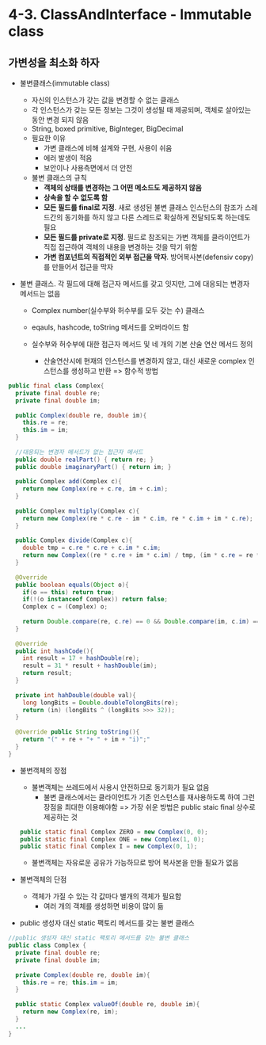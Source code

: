 # 4-3. ClassAndInterface - Immutable class

## 가변성을 최소화 하자

- 불변클래스(immutable class)
  - 자신의 인스턴스가 갖는 값을 변경할 수 없는 클래스
  - 각 인스턴스가 갖는 모든 정보는 그것이 생성될 때 제공되며, 객체로 살아있는 동안 변경 되지 않음
  - String, boxed primitive, BigInteger, BigDecimal
  - 필요한 이유
    - 가변 클래스에 비해 설계와 구현, 사용이 쉬움
    - 에러 발생이 적음
    - 보안이나 사용측면에서 더 안전
  - 불변 클래스의 규칙
    - **객체의 상태를 변경하는 그 어떤 메소드도 제공하지 않음**
    - **상속을 할 수 없도록 함**
    - **모든 필드를 final로 지정**. 새로 생성된 불변 클래스 인스턴스의 참조가 스레드간의 동기화를 하지 않고 다른 스레드로 확실하게 전달되도록 하는데도 필요
    - **모든 필드를 private로 지정**. 필드로 참조되는 가변 객체를 클라이언트가 직접 접근하여 객체의 내용을 변경하는 것을 막기 위함
    - **가변 컴포넌트의 직접적인 외부 접근을 막자**. 방어복사본(defensiv copy)를 만들어서 접근을 막자

- 불변 클래스. 각 필드에 대해 접근자 메서드를 갖고 잇지만, 그에 대응되는 변경자 메서드는 없음

  - Complex number(실수부와 허수부를 모두 갖는 수) 클래스

  - eqauls, hashcode, toString 메서드를 오버라이드 함
  - 실수부와 허수부에 대한 접근자 메서드 및 네 개의 기본 산술 연산 메서드 정의
    - 산술연산시에 현재의 인스턴스를 변경하지 않고, 대신 새로운 complex 인스턴스를 생성하고 반환 => 함수적 방법

```java
public final class Complex{
  private final double re;
  private final double im;
  
  public Complex(double re, double im){
    this.re = re;
    this.im = im;
  }
  
  //대응되는 변경자 메서드가 없는 접근자 메서드
  public double realPart() { return re; }
  public double imaginaryPart() { return im; }
  
  public Complex add(Complex c){
    return new Complex(re + c.re, im + c.im);
  }
  
  public Complex multiply(Complex c){
    return new Complex(re * c.re - im * c.im, re * c.im + im * c.re);
  }
  
  public Complex divide(Complex c){
    double tmp = c.re * c.re + c.im * c.im;
    return new Complex((re * c.re + im * c.im) / tmp, (im * c.re = re * c.im) /tmp);
  }
  
  @Override
  public boolean equals(Object o){
    if(o == this) return true;
    if(!(o instanceof Complex)) return false;
    Complex c = (Complex) o;
    
    return Double.compare(re, c.re) == 0 && Double.compare(im, c.im) == 0;
  }
  
  @Override
  public int hashCode(){
    int result = 17 + hashDouble(re);
    result = 31 * result + hashDouble(im);
    return result;
  }
  
  private int hahDouble(double val){
    long longBits = Double.doubleTolongBits(re);
    return (in) (longBits ^ (longBits >>> 32));
  }
  
  @Override public String toString(){
    return "(" + re + "+ " + im + "i)";"
  }
}
```

- 불변객체의 장점

  - 불변객체는 쓰레드에서 사용시 안전하므로 동기화가 필요 없음
    - 불변 클래스에서는 클라이언트가 기존 인스턴스를 재사용하도록 하여 그런 장점을 최대한 이용해야함 => 가장 쉬운 방법은 public staic final 상수로 제공하는 것

  ```java
  public static final Complex ZERO = new Complex(0, 0);
  public static final Complex ONE = new Complex(1, 0);
  public static final Complex I = new Complex(0, 1);
  ```

  - 불변객체는 자유로운 공유가 가능하므로 방어 복사본을 만들 필요가 없음

- 불변객체의 단점

  - 객체가 가질 수 있는 각 값마다 별개의 객체가 필요함
    - 여러 개의 객체를 생성하면 비용이 많이 듦

- public 생성자 대신 static 팩토리 메서드를 갖는 불변 클래스

```java
//public 생성자 대신 static 팩토리 메서드를 갖는 불변 클래스
public class Complex {
  private final double re;
  private final double im;
  
  private Complex(double re, double im){
    this.re = re; this.im = im;
  }
  
  public static Complex valueOf(double re, double im){
    return new Complex(re, im);
  }
  ...
}
```



